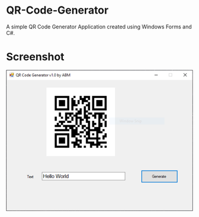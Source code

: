 # QR-Code-Generator
A simple QR Code Generator Application created using Windows Forms and C#.

# Screenshot
![Screenshot](images/screenshot_1.png)
